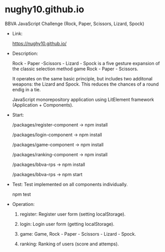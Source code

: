 # nughy10.github.io

BBVA JavaScript Challenge (Rock, Paper, Scissors, Lizard, Spock)

- Link: 

  https://nughy10.github.io/

- Description: 

  Rock - Paper -Scissors - Lizard - Spock is a five gesture expansion of the classic selection method game Rock - Paper - Scissors.
  
  It operates on the same basic principle, but includes two additonal weapons: the Lizard and Spock. This reduces the chances of a round endig in a tie.
  
  
  JavaScript monorepository application using LitElement framework (Application + Components). 
  
  
- Start:

  /packages/register-component -> npm install
  
  /packages/login-component -> npm install
  
  /packages/game-component -> npm install
  
  /packages/ranking-component -> npm install
  
  /packages/bbva-rps -> npm install 
  
  
  /packages/bbva-rps -> npm start
  
  
- Test: 
    Test implemented on all components individually.
    
    npm test 
    
    
- Operation: 

  1) register: Register user form (setting localStorage).
  
  2) login: Login user form (getting localStorage).
   
  3) game: Game, Rock - Paper - Scissors - Lizard - Spock.
   
  4) ranking: Ranking of users (score and attemps).
